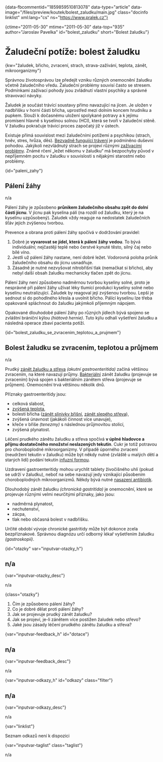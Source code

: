 
{data-fbcommentid="1859859510813078" data-type="article" data-image="/files/preview/koutek/bolest_zaludku/main.jpg" class="docinfo linklist" xml:lang="cs" ns="https://www.pralek.cz"}

{ctime="2011-05-30" mtime="2011-05-30" data-top="935" author="Jaroslav Pavelka" id="bolest_zaludku" short="Bolest žaludku"}

# Žaludeční potíže: bolest žaludku

<!-- generated attribute kw by user_updatekw.sh on 2020-10-11, do not edit -->

{kw="žaludek, břicho, zvracení, strach, strava-zažívání, teplota, zánět, mikroorganizmy"}

Správnou životosprávou lze předejít vzniku různých onemocnění žaludku včetně žaludečního vředu. Žaludeční problémy souvisí často se stresem. Podmínkami zažívací pohody jsou zvládnutí vlastní psychiky a správné stravovací návyky.

Žaludek je součást trávící soustavy přímo navazující na jícen. Je uložen v nadbřišku v horní části břicha, uprostřed mezi dolním koncem hrudníku a pupkem. Slouží k dočasnému uložení spolykané potravy a k jejímu promísení hlavně s kyselinou solnou (HCl), která se tvoří v žaludeční stěně. V žaludku pokračuje trávicí proces započatý již v ústech.

Existuje přímá souvislost mezi žaludečními potížemi a psychikou (strach, hněv, stres, hrůza, děs). [Bezvadně fungující trávení][1] je podmíněno duševní pohodou. Jakýkoli nezvládnutý strach se projeví různými [zažívacími problémy][2]. Známé rčení „ležet někomu v žaludku“ má bezpochyby původ v nepříjemném pocitu v žaludku v souvislosti s nějakými starostmi nebo problémy.

{id="paleni_zahy"}

## Pálení žáhy

n/a

Pálení žáhy je způsobeno **průnikem žaludečního obsahu zpět do dolní části jícnu**. V jícnu pak kyselina pálí (na rozdíl od žaludku, který je na kyselinu uzpůsobený). Žaludek vždy reaguje na nedostatek žaludečních šťáv jejich zvýšenou tvorbou.

Prevence a obrana proti pálení žáhy spočívá v dodržování pravidel:

  1. Dobré je **vyvarovat se jídel, která k pálení žáhy vedou**. To bývá individuální; nejčastěji teplé nebo čerstvé kynuté těsto, silný čaj nebo bílé víno.
  2. Jestli už pálení žáhy nastane, není dobré ležet. Vodorovná poloha průnik žaludečního obsahu do jícnu usnadňuje.
  3. Zásadně je nutné nezvyšovat nitrobřišní tlak (nemačkat si břicho), aby nebyl další obsah žaludku mechanicky tlačen zpět do jícnu.

Pálení žáhy není způsobeno nadměrnou tvorbou kyseliny solné, proto je nesprávné při pálení žáhy užívat léky tlumící produkci kyseliny solné nebo kyselinu neutralizující. Žaludek by reagoval její zvýšenou tvorbou. Lepší je sednout si do pohodlného křesla a uvolnit břicho. Pálící kyselinu lze třeba opakovaně spláchnout do žaludku jakýmkoli příjemným nápojem.

Opakované dlouhodobé pálení žáhy po různých jídlech bývá spojeno se zvláštní brániční kýlou _(hiátová hernie)_. Tuto kýlu odhalí vyšetření žaludku a následná operace zbaví pacienta potíží.

{id="bolest\_zaludku\_se\_zvracenim\_teplotou\_a\_prujmem"}

## Bolest žaludku se zvracením, teplotou a průjmem

n/a

Prudký [zánět žaludku a střeva][3] _(akutní gastroenteritida)_ začíná většinou zvracením, na které navazují průjmy. [Bakteriální][4] zánět žaludku (projevuje se zvracením) bývá spojen s bakteriálním zánětem střeva (projevuje se průjmem). Onemocnění trvá většinou několik dnů.

Příznaky gastroenteritidy jsou:

  * celková slabost,
  * [zvýšená teplota][5],
  * bolesti břicha ([zánět slinivky břišní][6], [zánět slepého střeva][7]),
  * zvýšená únavnost (jakákoli činnost více unavuje),
  * křeče v břiše _(tenezmy)_ s následnou průjmovitou stolicí,
  * zvýšená plynatost.

Léčení prudkého zánětu žaludku a střeva spočívá **v úplné hladovce a příjmu dostatečného množství neslazených tekutin**. Cukr je totiž potravou pro choroboplodné mikroorganizmy. V případě úporného zvracení (neudržení tekutin v žaludku) může být někdy nutné (zvláště u malých dětí a starých lidí) podání tekutin [infuzní formou][8].

Uzdravení gastroenteritidy mohou urychlit tablety živočišného uhlí (pokud se udrží v žaludku), neboť na sebe navazují jedy vznikající působením choroboplodných mikroorganizmů. Někdy bývá nutné [nasazení antibiotik][9].

Dlouhodobý zánět žaludku _(chronická gastritida)_ je onemocnění, které se projevuje různými velmi neurčitými příznaky, jako jsou:

  * nadměrná plynatost,
  * nechutenství,
  * zácpa,
  * tlak nebo občasná bolest v nadbřišku.

Určité období vývoje chronické gastritidy může být dokonce zcela bezpříznakové. Správnou diagnózu určí odborný lékař vyšetřením žaludku _(gastroskopií)_.

{id="otazky" var="inputvar-otazky_h"}

## n/a

{var="inputvar-otazky_desc"}

n/a

{class="otazky"}

  1. Čím je způsobeno pálení žáhy?
  2. Co je dobré dělat proti pálení žáhy?
  3. Jak se projevuje prudký zánět žaludku?
  4. Jak se projeví, je-li zánětem více postižen žaludek nebo střevo?
  5. Jaké jsou zásady léčení prudkého zánětu žaludku a střeva?

{var="inputvar-feedback_h" id="dotace"}

## n/a

{var="inputvar-feedback_desc"}

n/a

{var="inputvar-odkazy_h" id="odkazy" class="filter"}

## n/a

{var="inputvar-odkazy_desc"}

n/a

{var="linklist"}

Seznam odkazů není k dispozici

{var="inputvar-taglist" class="taglist"}

n/a

 [1]: zdrave_traveni
 [2]: travici_potize
 [3]: vyvoj_zanetu
 [4]: bakterie
 [5]: teplota
 [6]: pankreatitida
 [7]: slepak
 [8]: leky
 [9]: antibiotika

